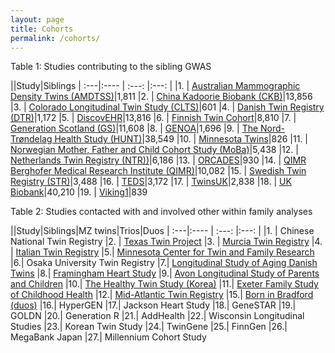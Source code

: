 ```yaml
---
layout: page
title: Cohorts
permalink: /cohorts/
---
```



Table 1: Studies contributing to the sibling GWAS

||Study|Siblings
| :---|:----   |          :---: |:---: |
|1. | [Australian Mammographic Density Twins (AMDTSS)](https://www.omicsdi.org/dataset/geo/GSE100227)|1,811
|2. | [China Kadoorie Biobank (CKB)](https://www.ckbiobank.org/site/)|13,856
|3. | [Colorado Longitudinal Twin Study (CLTS)](http://ibgwww.colorado.edu/lts/)|601
|4. | [Danish Twin Registry (DTR)](https://pubmed.ncbi.nlm.nih.gov/31544734/)|1,172
|5. | [DiscovEHR](http://www.discovehrshare.com)|13,816
|6. | [Finnish Twin Cohort](https://wiki.helsinki.fi/display/twineng/Twinstudy)|8,810
|7. | [Generation Scotland (GS)](https://www.ed.ac.uk/generation-scotland)|11,608
|8. | [GENOA](https://www.ncbi.nlm.nih.gov/projects/gap/cgi-bin/document.cgi?study_id=phs000379.v1.p1&phd=3593)|1,696
|9. | [The Nord-Trøndelag Health Study (HUNT)](https://www.ntnu.edu/hunt)|38,549
|10. | [Minnesota Twins](https://mctfr.psych.umn.edu/our-research/twin-family-study)|826
|11. | [Norwegian Mother, Father and Child Cohort Study (MoBa)](https://www.fhi.no/moba-en)|5,438
|12. | [Netherlands Twin Registry (NTR))](https://www.um.es/registrogemelos/ing/index.html)|6,186
|13. | [ORCADES](https://mrc.ukri.org/research/facilities-and-resources-for-researchers/cohort-directory/orkney-complex-disease-study-orcades/)|930
|14. | [QIMR Berghofer Medical Research Institute (QIMR)](https://www.qimrberghofer.edu.au/study/queensland-twin-registry-study/)|10,082
|15. | [Swedish Twin Registry (STR)](https://ki.se/en/research/the-swedish-twin-registry)|3,488
|16. | [TEDS](https://ki.se/en/research/the-swedish-twin-registry)|3,172
|17. | [TwinsUK](https://twinsuk.ac.uk)|2,838
|18. | [UK Biobank](https://www.ukbiobank.ac.uk)|40,210
|19. | [Viking1](https://www.ed.ac.uk/viking)|839



Table 2: Studies contacted with and involved other within family analyses

||Study|Siblings|MZ twins|Trios|Duos
| :---|:----   |          :---: |:---: |
|1. | Chinese National Twin Registry
|2. | [Texas Twin Project](https://sites.la.utexas.edu/twinproject/)
|3. | [Murcia Twin Registry]()
|4. | [Italian Twin Registry](http://old.iss.it/gemelli/)
|5.| [Minnesota Center for Twin and Family Research](http://mctfr.psych.umn.edu)
|6.| Osaka University Twin Registry
|7.| [Longitudinal Study of Aging Danish Twins](https://www.icpsr.umich.edu/icpsrweb/NACDA/studies/21041)
|8.| [Framingham Heart Study](https://www.framinghamheartstudy.org)
|9.| [Avon Longitudinal Study of Parents and Children](http://www.bristol.ac.uk/alspac/)
|10.| [The Healthy Twin Study (Korea)](http://www.twinkorea.org)
|11.| [Exeter Family Study of Childhood Health](EFSOCH)
|12.| [Mid-Atlantic Twin Registry](http://www.matr.vcu.edu)
|15.| [Born in Bradford (duos)](https://borninbradford.nhs.uk)
|16.| HyperGEN
|17.| Jackson Heart Study
|18.| GeneSTAR
|19.| GOLDN
|20.| Generation R
|21.| AddHealth
|22.| Wisconsin Longitudinal Studies
|23.| Korean Twin Study
|24.| TwinGene
|25.| FinnGen
|26.| MegaBank Japan
|27.| Millennium Cohort Study
